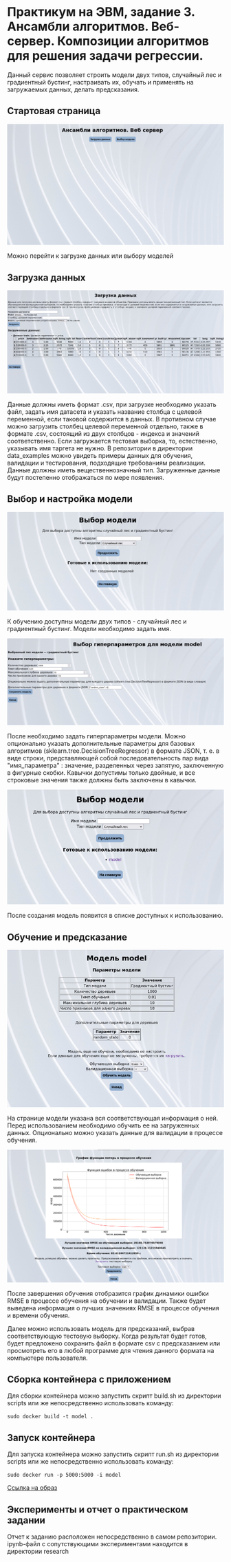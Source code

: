 # Практикум на ЭВМ, задание 3. Ансамбли алгоритмов. Веб-сервер. Композиции алгоритмов для решения задачи регрессии.

Данный сервис позволяет строить модели двух типов, случайный лес и градиентный бустинг, настраивать их, обучать и применять на загружаемых данных, делать предсказания.

## Стартовая страница

![](./readme_pics/start_page.png)


Можно перейти к загрузке данных или выбору моделей



## Загрузка данных

![](./readme_pics/data.png)

Данные должны иметь формат .csv, при загрузке необходимо указать файл, задать имя датасета и указать название столбца с целевой переменной, если таковой содержится в данных. В противном случае можно загрузить столбец целевой переменной отдельно, также в формате .csv, состоящий из двух столбцов - индекса и значений соответственно. Если загружается тестовая выборка, то, естественно, указывать имя таргета не нужно. В репозитории в директории data_examples можно увидеть примеры данных для обучения, валидации и тестирования, подходящие требованиям реализации. Данные должны иметь вещественнозначный тип. Загруженные данные будут постепенно отображаться по мере появления.


## Выбор и настройка модели

![](./readme_pics/model_type_set.png)


К обучению доступны модели двух типов - случайный лес и градиентный бустинг. Модели необходимо задать имя.


![](./readme_pics/params.png)

После необходимо задать гиперпараметры модели. Можно опционально указать дополнительные параметры для базовых алгоритмов (sklearn.tree.DecisionTreeRegressor) в формате JSON, т. е. в виде строки, представляющей собой последовательность пар вида "имя_параметра" : значение, разделенных через запятую, заключенную в фигурные скобки. Кавычки допустимы только двойные, и все строковые значения также должны быть заключены в кавычки.

![](./readme_pics/ready.png)

После создания модель появится в списке доступных к использованию.


## Обучение и предсказание

![](./readme_pics/unfit.png)

На странице модели указана вся соответствующая информация о ней. Перед использованием необходимо обучить ее на загруженных данных. Опционально можно указать данные для валидации в процессе обучения. 

![](./readme_pics/fit.png)

После завершения обучения отобразится график динамики ошибки RMSE в процессе обучения на обучении и валидации. Также будет выведена информация о лучших значениях RMSE в процессе обучения и времени обучения.

Далее можно использовать модель для предсказаний, выбрав соответствующую тестовую выборку. Когда результат будет готов, будет предложено сохранить файл в формате csv с предсказанием или просмотреть его в любой программе для чтения данного формата на компьютере пользователя. 

## Сборка контейнера с приложением

Для сборки контейнера можно запустить скрипт build.sh из директории scripts или же непосредственно использовать команду:

    sudo docker build -t model .

## Запуск контейнера

Для запуска контейнера можно запустить скрипт run.sh из директории scripts или же непосредственно использовать команду:

    sudo docker run -p 5000:5000 -i model

[Ссылка на образ](https://hub.docker.com/r/ezzbreezn/model)

## Эксперименты и отчет о практическом задании

Отчет к заданию расположен непосредственно в самом репозитории. ipynb-файл с сопутствующими экспериментами находится в директории research
